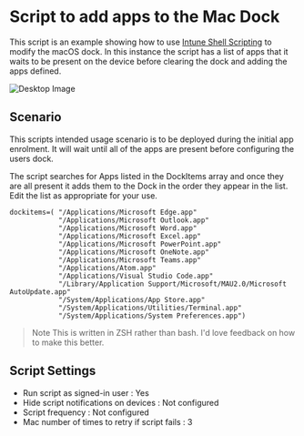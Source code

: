 # Script to add apps to the Mac Dock

This script is an example showing how to use [Intune Shell Scripting](https://docs.microsoft.com/en-us/mem/intune/apps/macos-shell-scripts) to modify the macOS dock. In this instance the script has a list of apps that it waits to be present on the device before clearing the dock and adding the apps defined.

![Desktop Image](https://github.com/microsoft/shell-intune-samples/raw/master/img/desktop.png)

## Scenario

This scripts intended usage scenario is to be deployed during the initial app enrolment. It will wait until all of the apps are present before configuring the users dock.

The script searches for Apps listed in the DockItems array and once they are all present it adds them to the Dock in the order they appear in the list. Edit the list as appropriate for your use.

```
dockitems=( "/Applications/Microsoft Edge.app"
            "/Applications/Microsoft Outlook.app"
            "/Applications/Microsoft Word.app"
            "/Applications/Microsoft Excel.app"
            "/Applications/Microsoft PowerPoint.app"
            "/Applications/Microsoft OneNote.app"
            "/Applications/Microsoft Teams.app"
            "/Applications/Atom.app"
            "/Applications/Visual Studio Code.app"
            "/Library/Application Support/Microsoft/MAU2.0/Microsoft AutoUpdate.app"
            "/System/Applications/App Store.app"
            "/System/Applications/Utilities/Terminal.app"
            "/System/Applications/System Preferences.app")
```

>Note
>This is written in ZSH rather than bash. I'd love feedback on how to make this better.


## Script Settings

- Run script as signed-in user : Yes
- Hide script notifications on devices : Not configured
- Script frequency : Not configured
- Mac number of times to retry if script fails : 3
